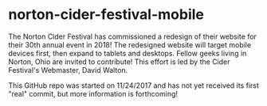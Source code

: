 # norton-cider-festival-mobile
The Norton Cider Festival has commissioned a redesign of their website for their 30th annual event in 2018! The redesigned website will target mobile devices first, then expand to tablets and desktops. Fellow geeks living in Norton, Ohio are invited to contribute! This effort is led by the Cider Festival's Webmaster, David Walton.

This GitHub repo was started on 11/24/2017 and has not yet received its first "real" commit, but more information is forthcoming!